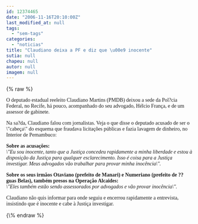 ```yaml
---
id: 12374465
date: "2006-11-16T20:10:00Z"
last_modified_at: null
tags:
  - "sem-tags"
categories:
  - "noticias"
title: "Claudiano deixa a PF e diz que \u00e9 inocente"
sutia: null
chapeu: null
autor: null
imagem: null
---
```

{\% raw %}
<p><P><FONT face=Verdana>O deputado estadual reeleito Claudiano Martins (PMDB)&nbsp;deixou a sede da Pol?cia Federal, no Recife, há pouco, acompanhado do seu advogado,&nbsp;Hélcio França, e de um assessor de gabinete.</FONT></P></p>
<p><P><FONT face=Verdana>Na sa?da, Claudiano falou com jornalistas. Veja o que disse o deputado acusado de ser o \"cabeça\" do esquema que&nbsp;fraudava licitações públicas e fazia lavagem de dinheiro, no Interior de Pernambuco:</FONT></P></p>
<p><P><FONT face=Verdana><STRONG>Sobre as acusações:<BR></STRONG></FONT><EM><FONT face=Verdana>\"Eu sou inocente, tanto que a Justiça concedeu rapidamente a minha liberdade e estou à disposição da Justiça para qualquer esclarecimento. </FONT><FONT face=Verdana>Isso é coisa para a Justiça investigar. Meus advogados vão trabalhar para provar minha inocência\".</FONT></EM></P></p>
<p><P><FONT face=Verdana><STRONG>Sobre os seus irmãos Otaviano (prefeito de Manari)&nbsp;e Numeriano (prefeito de ??guas Belas), também presos na Operação Alcaides:<BR></STRONG></FONT><FONT face=Verdana><EM>\"Eles também estão sendo assessorados por advogados e vão provar inocência\".</EM>&nbsp;</FONT></P></p>
<p><P><FONT face=Verdana>Claudiano não quis informar para onde seguiu e encerrou rapidamente a entrevista, insistindo que é inocente e cabe à Justiça investigar. </FONT></P> </p>
{\% endraw %}